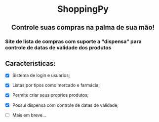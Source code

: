 <h1 align="center"> ShoppingPy </h1>
<h2 align="center"> Controle suas compras na palma de sua mão! </h2>

<h3> Site de lista de compras com suporte a "dispensa" para controle de datas de validade dos produtos </h2>


## Caracteristicas:

- [x] Sistema de login e usuarios;
- [x] Listas por tipos como mercado e farmácia;
- [x] Permite criar seus proprios produtos;
- [x] Possui dispensa com controle de datas de validade;
- [ ] Mais em breve... 

